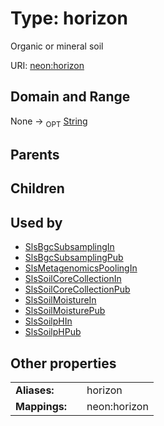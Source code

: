 
# Type: horizon


Organic or mineral soil

URI: [neon:horizon](https://data.neonscience.org/horizon)


## Domain and Range

None ->  <sub>OPT</sub> [String](types/String.md)

## Parents


## Children


## Used by

 * [SlsBgcSubsamplingIn](SlsBgcSubsamplingIn.md)
 * [SlsBgcSubsamplingPub](SlsBgcSubsamplingPub.md)
 * [SlsMetagenomicsPoolingIn](SlsMetagenomicsPoolingIn.md)
 * [SlsSoilCoreCollectionIn](SlsSoilCoreCollectionIn.md)
 * [SlsSoilCoreCollectionPub](SlsSoilCoreCollectionPub.md)
 * [SlsSoilMoistureIn](SlsSoilMoistureIn.md)
 * [SlsSoilMoisturePub](SlsSoilMoisturePub.md)
 * [SlsSoilpHIn](SlsSoilpHIn.md)
 * [SlsSoilpHPub](SlsSoilpHPub.md)

## Other properties

|  |  |  |
| --- | --- | --- |
| **Aliases:** | | horizon |
| **Mappings:** | | neon:horizon |

